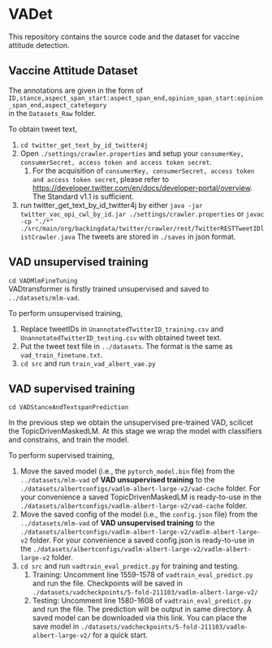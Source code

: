 # VADet
This repository contains the source code and the dataset for vaccine attitude detection.

## Vaccine Attitude Dataset

The annotations are given in the form of `ID,stance,aspect_span_start:aspect_span_end,opinion_span_start:opinion_span_end,aspect_catetegory` <br />
in the `Datasets_Raw` folder. <br />

To obtain tweet text,

1.  `cd twitter_get_text_by_id_twitter4j`
2.  Open `./settings/crawler.properties` and setup your `consumerKey, consumerSecret, access token and access token secret`.
    1. For the acquisition of `consumerKey, consumerSecret, access token and access token secret`, please refer to https://developer.twitter.com/en/docs/developer-portal/overview. The Standard v1.1 is sufficient.
3.  run twitter_get_text_by_id_twitter4j by either `java -jar twitter_vac_opi_cwl_by_id.jar ./settings/crawler.properties` or `javac -cp "./*" ./src/main/org/backingdata/twitter/crawler/rest/TwitterRESTTweetIDlistCrawler.java` The tweets are stored in `./saves` in json format.

## VAD unsupervised training
`cd VADMlmFineTuning`<br />
VADtransformer is firstly trained unsupervised and saved to `../datasets/mlm-vad`. 

To perform unsupervised training,

1.  Replace tweetIDs in `UnannotatedTwitterID_training.csv` and `UnannotatedTwitterID_testing.csv` with obtained tweet text.
2.  Put the tweet text file in `../datasets`. The format is the same as `vad_train_finetune.txt`.
3.  `cd src` and run `train_vad_albert_vae.py`

## VAD supervised training
`cd VADStanceAndTextspanPrediction`

In the previous step we obtain the unsupervised pre-trained VAD, scilicet the TopicDrivenMaskedLM. At this stage we wrap the model with classifiers and constrains, and train the model.

To perform supervised training,

1.  Move the saved model (i.e., the `pytorch_model.bin` file) from the `../datasets/mlm-vad` of **VAD unsupervised training** to the `./datasets/albertconfigs/vadlm-albert-large-v2/vad-cache` folder. For your convenience a saved TopicDrivenMaskedLM is ready-to-use in the `./datasets/albertconfigs/vadlm-albert-large-v2/vad-cache` folder.
2.  Move the saved config of the model (i.e., the `config.json` file) from the `../datasets/mlm-vad` of **VAD unsupervised training** to the `./datasets/albertconfigs/vadlm-albert-large-v2/vadlm-albert-large-v2` folder. For your convenience a saved config.json is ready-to-use in the `./datasets/albertconfigs/vadlm-albert-large-v2/vadlm-albert-large-v2` folder.
3.  `cd src` and run `vadtrain_eval_predict.py` for training and testing.
    1.  Training: Uncomment line 1559-1578 of `vadtrain_eval_predict.py` and run the file. Checkpoints will be saved in `./datasets/vadcheckpoints/5-fold-211103/vadlm-albert-large-v2/`
    2.  Testing: Uncomment line 1580-1608 of `vadtrain_eval_predict.py` and run the file. The prediction will be output in same directory. A saved model can be downloaded via this link. You can place the save model in `./datasets/vadcheckpoints/5-fold-211103/vadlm-albert-large-v2/` for a quick start.

